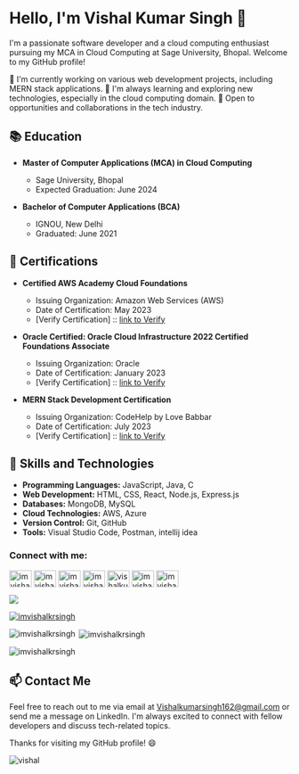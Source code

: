 # Hello, I'm Vishal Kumar Singh 👋

I'm a passionate software developer and a cloud computing enthusiast pursuing my MCA in Cloud Computing at Sage University, Bhopal. Welcome to my GitHub profile!

🔭 I'm currently working on various web development projects, including MERN stack applications.
🌱 I'm always learning and exploring new technologies, especially in the cloud computing domain.
💼 Open to opportunities and collaborations in the tech industry.

## 📚 Education

- **Master of Computer Applications (MCA) in Cloud Computing**
  - Sage University, Bhopal
  - Expected Graduation: June 2024
  
- **Bachelor of Computer Applications (BCA)**
  - IGNOU, New Delhi
  - Graduated: June 2021

## 📜 Certifications

- **Certified AWS Academy Cloud Foundations**
  - Issuing Organization: Amazon Web Services (AWS)
  - Date of Certification: May 2023
  - [Verify Certification] :: [link to Verify](https://www.credly.com/go/Y1DkEFyv)

- **Oracle Certified: Oracle Cloud Infrastructure 2022 Certified Foundations Associate**
  - Issuing Organization: Oracle
  - Date of Certification: January 2023
  - [Verify Certification] :: [link to Verify](https://catalog-education.oracle.com/pls/certview/sharebadge?id=4B2ABA9AF7FB3C582D1D0F32067EBEE0412F874204C082C25C1081020DA0FEB1)

- **MERN Stack Development Certification**
  - Issuing Organization: CodeHelp by Love Babbar
  - Date of Certification: July 2023
  - [Verify Certification] :: [link to Verify](https://learn.thecodehelp.in/share-certificate?serialno=HGEUH6AE)


## 🚀 Skills and Technologies

- **Programming Languages:** JavaScript, Java, C
- **Web Development:** HTML, CSS, React, Node.js, Express.js
- **Databases:** MongoDB, MySQL
- **Cloud Technologies:** AWS, Azure
- **Version Control:** Git, GitHub
- **Tools:** Visual Studio Code, Postman, intellij idea



<h3 align="left">Connect with me:</h3>
<p align="left">
<a href="https://twitter.com/imvishalkrsingh" target="blank" ><img align="center" src="https://raw.githubusercontent.com/rahuldkjain/github-profile-readme-generator/master/src/images/icons/Social/twitter.svg" alt="imvishalkrsingh" height="30" width="40" /></a>
<a href="https://linkedin.com/in/imvishalkrsingh" target="blank" ><img align="center" src="https://raw.githubusercontent.com/rahuldkjain/github-profile-readme-generator/master/src/images/icons/Social/linked-in-alt.svg" alt="imvishalkrsingh" height="30" width="40" /></a>
<a href="https://instagram.com/imvishalkrsingh" target="blank" ><img align="center" src="https://raw.githubusercontent.com/rahuldkjain/github-profile-readme-generator/master/src/images/icons/Social/instagram.svg" alt="imvishalkrsingh" height="30" width="40" /></a>
<a href="https://www.hackerrank.com/imvishalkrsingh" target="blank" ><img align="center" src="https://raw.githubusercontent.com/rahuldkjain/github-profile-readme-generator/master/src/images/icons/Social/hackerrank.svg" alt="imvishalkrsingh" height="30" width="40" /></a>
<a href="https://www.leetcode.com/vishalkumarsingh162" target="blank" ><img align="center" src="https://raw.githubusercontent.com/rahuldkjain/github-profile-readme-generator/master/src/images/icons/Social/leet-code.svg" alt="vishalkumarsingh162" height="30" width="40" /></a>
<a href="https://auth.geeksforgeeks.org/user/imvishalkrsingh" target="blank" ><img align="center" src="https://raw.githubusercontent.com/rahuldkjain/github-profile-readme-generator/master/src/images/icons/Social/geeks-for-geeks.svg" alt="imvishalkrsingh" height="30" width="40" /></a>
<a href="https://discord.gg/imvishalkrsingh" target="blank" ><img align="center" src="https://raw.githubusercontent.com/rahuldkjain/github-profile-readme-generator/master/src/images/icons/Social/discord.svg" alt="imvishalkrsingh" height="30" width="40" /></a>
</p>

[![](https://visitcount.itsvg.in/api?id=imvishalkrsingh&label=Profile%20Views&color=1&icon=5&pretty=false)](https://visitcount.itsvg.in)

<p align="left"> <a href="https://github.com/ryo-ma/github-profile-trophy"><img src="https://github-profile-trophy.vercel.app/?username=imvishalkrsingh" alt="imvishalkrsingh" /></a> </p>


<p><img align="left" src="https://github-readme-stats.vercel.app/api/top-langs?username=imvishalkrsingh&show_icons=true&locale=en&layout=compact" alt="imvishalkrsingh" /></p>

<p>&nbsp;<img align="center" src="https://github-readme-stats.vercel.app/api?username=imvishalkrsingh&show_icons=true&locale=en" alt="imvishalkrsingh" /></p>

<p><img align="center" src="https://github-readme-streak-stats.herokuapp.com/?user=imvishalkrsingh&" alt="imvishalkrsingh" /></p>


## 📫 Contact Me

Feel free to reach out to me via email at Vishalkumarsingh162@gmail.com or send me a message on LinkedIn. I'm always excited to connect with fellow developers and discuss tech-related topics.

Thanks for visiting my GitHub profile! 😄

![vishal](https://github.com/imvishalkrsingh/Readme.md/assets/116426694/2d477793-55e9-4d28-ab14-9d0b75d1e364)

